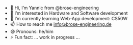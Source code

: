 - 👋 Hi, I’m Yannic from @brose-engineering
- 👀 I’m interested in Hardware and Software development
- 🌱 I’m currently learning Web-App development: CS50W
- 📫 How to reach me info@brose-engineering.de
- 😄 Pronouns: he/him
- ⚡ Fun fact: ... work in progress ...

<!---
brose-engineering/brose-engineering is a ✨ special ✨ repository because its `README.md` (this file) appears on your GitHub profile.
You can click the Preview link to take a look at your changes.
--->
